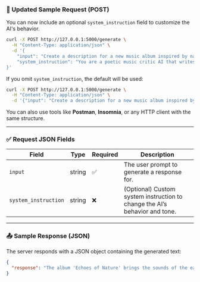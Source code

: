 ### 🔄 Updated Sample Request (POST)

You can now include an optional `system_instruction` field to customize the AI's behavior.

```bash
curl -X POST http://127.0.0.1:5000/generate \
  -H "Content-Type: application/json" \
  -d '{
    "input": "Create a description for a new music album inspired by nature.",
    "system_instruction": "You are a poetic music critic AI that writes beautiful descriptions of ambient albums."
}'
```

If you omit `system_instruction`, the default will be used:

```bash
curl -X POST http://127.0.0.1:5000/generate \
  -H "Content-Type: application/json" \
  -d '{"input": "Create a description for a new music album inspired by nature."}'
```

You can also use tools like **Postman**, **Insomnia**, or any HTTP client with the same structure.

---

### ✅ Request JSON Fields

| Field                | Type   | Required | Description                                                                |
| -------------------- | ------ | -------- | -------------------------------------------------------------------------- |
| `input`              | string | ✅        | The user prompt to generate a response for.                                |
| `system_instruction` | string | ❌        | (Optional) Custom system instruction to change the AI’s behavior and tone. |

---

### 📤 Sample Response (JSON)

The server responds with a JSON object containing the generated text:

```json
{
  "response": "The album 'Echoes of Nature' brings the sounds of the earth to life, with melodies that capture the essence of forests, rivers, and mountains. Each track immerses the listener in a world of serene beauty and vibrant energy, evoking the majesty of nature's landscapes."
}
```
